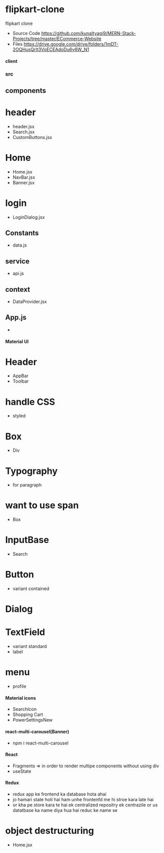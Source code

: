 # flipkart-clone

flipkart clone

- Source Code
  https://github.com/kunaltyagi9/MERN-Stack-Projects/tree/master/ECommerce-Website
- Files
  https://drive.google.com/drive/folders/1mDT-2OQHusQrIt3VoECEAdoDu6y6W_N1

#### client

### src

## components

# header

- header.jsx
- Search.jsx
- CustomButtons.jsx

# Home

- Home.jsx
- NavBar.jsx
- Banner.jsx

# login

- LoginDialog.jsx

## Constants

- data.js

## service

- api.js

## context

- DataProvider.jsx

## App.js

-

#### Material UI

# Header

- AppBar
- Toolbar

# handle CSS

- styled

# Box

- Div

# Typography

- for paragraph

# want to use span

- Box

# InputBase

- Search

# Button

- variant contained

# Dialog

# TextField

- variant standard
- label

# menu

- profile

#### Material icons

- SearchIcon
- Shopping Cart
- PowerSettingsNew

#### react-multi-carousel(Banner)

- npm i react-multi-carousel

#### React

- Fragments => in order to render multipe components without using div
- useState

#### Redux

- redux app ke frontend ka database hota ahai
- jo hamari state hoti hai ham unhe frontenfd me hi stroe kara late hai
- or kha pe store kara te hai ek centralized repositry ek centrazile or us datatbase ka name diya hua hai reduc ke name se


# object destructuring 
- Home.jsx